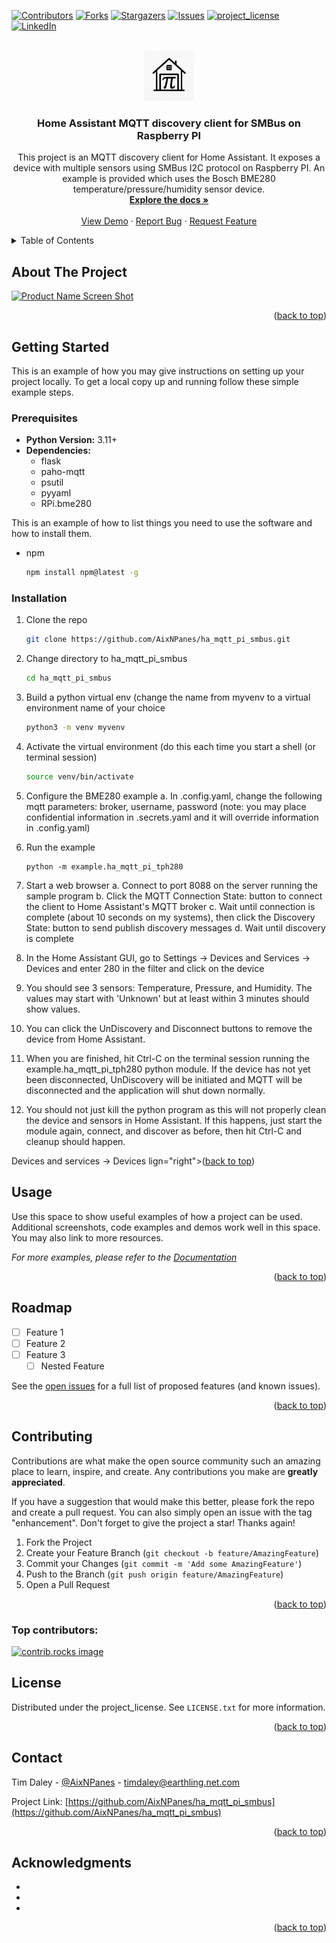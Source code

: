 <!-- Improved compatibility of back to top link: See: https://github.com/othneildrew/Best-README-Template/pull/73 -->
<a id="readme-top"></a>
<!--
*** Thanks for checking out the Best-README-Template. If you have a suggestion
*** that would make this better, please fork the repo and create a pull request
*** or simply open an issue with the tag "enhancement".
*** Don't forget to give the project a star!
*** Thanks again! Now go create something AMAZING! :D
-->



<!-- PROJECT SHIELDS -->
<!--
*** I'm using markdown "reference style" links for readability.
*** Reference links are enclosed in brackets [ ] instead of parentheses ( ).
*** See the bottom of this document for the declaration of the reference variables
*** for contributors-url, forks-url, etc. This is an optional, concise syntax you may use.
*** https://www.markdownguide.org/basic-syntax/#reference-style-links
-->
[![Contributors][contributors-shield]](contributors-url)
[![Forks][forks-shield]][forks-url]
[![Stargazers][stars-shield]][stars-url]
[![Issues][issues-shield]][issues-url]
[![project_license][license-shield]][license-url]
[![LinkedIn][linkedin-shield]][linkedin-url]



<!-- PROJECT LOGO -->

<br />
<div align="center">
  <a href="https://github.com/AixNPanes/ha_mqtt_pi_smbus">
    <img src="static/images/logo.png" alt="Logo" width="80" height="80">
  </a>

<h3 align="center">Home Assistant MQTT discovery client for SMBus on Raspberry PI</h3>

  <p align="center">
This project is an MQTT discovery client for Home Assistant. It exposes a device with multiple sensors using SMBus I2C protocol on Raspberry PI. An example is provided which uses the Bosch BME280 temperature/pressure/humidity sensor device.
    <br />
    <a href="https://github.com/AixNPanes/ha_mqtt_pi_smbus"><strong>Explore the docs »</strong></a>
    <br />
    <br />
    <a href="https://github.com/AixNPanes/ha_mqtt_pi_smbus">View Demo</a>
    &middot;
    <a href="https://github.com/AixNPanes/ha_mqtt_pi_smbus/issues/new?labels=bug&template=bug-report---.md">Report Bug</a>
    &middot;
    <a href="https://github.com/AixNPanes/ha_mqtt_pi_smbus/issues/new?labels=enhancement&template=feature-request---.md">Request Feature</a>
  </p>
</div>



<!-- TABLE OF CONTENTS -->
<details>
  <summary>Table of Contents</summary>
  <ol>
    <li>
      <a href="#about-the-project">About The Project</a>
    </li>
    <li>
      <a href="#getting-started">Getting Started</a>
      <ul>
        <li><a href="#prerequisites">Prerequisites</a></li>
        <li><a href="#installation">Installation</a></li>
      </ul>
    </li>
    <li><a href="#usage">Usage</a></li>
    <li><a href="#roadmap">Roadmap</a></li>
    <li><a href="#contributing">Contributing</a></li>
    <li><a href="#license">License</a></li>
    <li><a href="#contact">Contact</a></li>
    <li><a href="#acknowledgments">Acknowledgments</a></li>
  </ol>
</details>



<!-- ABOUT THE PROJECT -->
## About The Project

[![Product Name Screen Shot][product-screenshot]](https://example.com)


<p align="right">(<a href="#readme-top">back to top</a>)</p>



<!-- GETTING STARTED -->
## Getting Started

This is an example of how you may give instructions on setting up your project locally.
To get a local copy up and running follow these simple example steps.

### Prerequisites

- **Python Version:** 3.11+
- **Dependencies:**
  - flask
  - paho-mqtt
  - psutil
  - pyyaml
  - RPi.bme280

This is an example of how to list things you need to use the software and how to install them.
* npm
  ```sh
  npm install npm@latest -g
  ```

### Installation

1. Clone the repo
   ```sh
   git clone https://github.com/AixNPanes/ha_mqtt_pi_smbus.git
   ```
2. Change directory to ha_mqtt_pi_smbus
   ```sh
   cd ha_mqtt_pi_smbus
   ```
3. Build a python virtual env (change the name from myvenv to a virtual environment name of your choice
   ```sh
   python3 -m venv myvenv
   ```
4. Activate the virtual environment (do this each time you start a shell (or terminal session)
   ```sh
   source venv/bin/activate
   ```
5. Configure the BME280 example
  a. In .config.yaml, change the following mqtt parameters: broker, username, password (note: you may place confidential information in .secrets.yaml and it will override information in .config.yaml)

6. Run the example
   ```
   python -m example.ha_mqtt_pi_tph280
   ```
7. Start a web browser
   a. Connect to port 8088 on the server running the sample program
   b. Click the MQTT Connection State: button to connect the client to Home Assistant's MQTT broker
   c. Wait until connection is complete (about 10 seconds on my systems), then click the Discovery State: button to send publish discovery messages
   d. Wait until discovery is complete
8. In the Home Assistant GUI, go to Settings -> Devices and Services -> Devices and enter 280 in the filter and click on the device
9. You should see 3 sensors: Temperature, Pressure, and Humidity. The values may start with 'Unknown' but at least within 3 minutes should show values.
10. You can click the UnDiscovery and Disconnect buttons to remove the device from Home Assistant.
11. When you are finished, hit Ctrl-C on the terminal session running the example.ha_mqtt_pi_tph280 python module. If the device has not yet been disconnected, UnDiscovery will be initiated and MQTT will be disconnected and the application will shut down normally.
12. You should not just kill the python program as this will not properly clean the device and sensors in Home Assistant. If this happens, just start the module again, connect, and discover as before, then hit Ctrl-C and cleanup should happen.
   

<p 
  d. Wait until discovery is complete
  8. In the Home Assistant GUI, go to Settings -> Devices and services -> Devices
  lign="right">(<a href="#readme-top">back to top</a>)</p>



<!-- USAGE EXAMPLES -->
## Usage

Use this space to show useful examples of how a project can be used. Additional screenshots, code examples and demos work well in this space. You may also link to more resources.

_For more examples, please refer to the [Documentation](https://example.com)_

<p align="right">(<a href="#readme-top">back to top</a>)</p>



<!-- ROADMAP -->
## Roadmap

- [ ] Feature 1
- [ ] Feature 2
- [ ] Feature 3
    - [ ] Nested Feature

See the [open issues](https://github.com/AixNPanes/ha_mqtt_pi_smbus/issues) for a full list of proposed features (and known issues).

<p align="right">(<a href="#readme-top">back to top</a>)</p>



<!-- CONTRIBUTING -->
## Contributing

Contributions are what make the open source community such an amazing place to learn, inspire, and create. Any contributions you make are **greatly appreciated**.

If you have a suggestion that would make this better, please fork the repo and create a pull request. You can also simply open an issue with the tag "enhancement".
Don't forget to give the project a star! Thanks again!

1. Fork the Project
2. Create your Feature Branch (`git checkout -b feature/AmazingFeature`)
3. Commit your Changes (`git commit -m 'Add some AmazingFeature'`)
4. Push to the Branch (`git push origin feature/AmazingFeature`)
5. Open a Pull Request

<p align="right">(<a href="#readme-top">back to top</a>)</p>

### Top contributors:

<a href="https://github.com/AixNPanes/ha_mqtt_pi_smbus/graphs/contributors">
  <img src="https://contrib.rocks/image?repo=AixNPanes/ha_mqtt_pi_smbus" alt="contrib.rocks image" />
</a>



<!-- LICENSE -->
## License

Distributed under the project_license. See `LICENSE.txt` for more information.

<p align="right">(<a href="#readme-top">back to top</a>)</p>



<!-- CONTACT -->
## Contact

Tim Daley - [@AixNPanes](https://twitter.com/AixNPanes) - timdaley@earthling.net.com

Project Link: [https://github.com/AixNPanes/ha_mqtt_pi_smbus](https://github.com/AixNPanes/ha_mqtt_pi_smbus)

<p align="right">(<a href="#readme-top">back to top</a>)</p>



<!-- ACKNOWLEDGMENTS -->
## Acknowledgments

* []()
* []()
* []()

<p align="right">(<a href="#readme-top">back to top</a>)</p>



<!-- MARKDOWN LINKS & IMAGES -->
<!-- https://www.markdownguide.org/basic-syntax/#reference-style-links -->
[contributors-shield]: https://img.shields.io/github/contributors/AixNPanes/ha_mqtt_pi_smbus.svg?style=for-the-badge
[contributors-url]: https://github.com/AixNPanes/ha_mqtt_pi_smbus/graphs/contributors
[forks-shield]: https://img.shields.io/github/forks/AixNPanes/ha_mqtt_pi_smbus.svg?style=for-the-badge
[forks-url]: https://github.com/AixNPanes/ha_mqtt_pi_smbus/network/members
[stars-shield]: https://img.shields.io/github/stars/AixNPanes/ha_mqtt_pi_smbus.svg?style=for-the-badge
[stars-url]: https://github.com/AixNPanes/ha_mqtt_pi_smbus/stargazers
[issues-shield]: https://img.shields.io/github/issues/AixNPanes/ha_mqtt_pi_smbus.svg?style=for-the-badge
[issues-url]: https://github.com/AixNPanes/ha_mqtt_pi_smbus/issues
[license-shield]: https://img.shields.io/github/license/AixNPanes/ha_mqtt_pi_smbus.svg?style=for-the-badge
[license-url]: https://github.com/AixNPanes/ha_mqtt_pi_smbus/blob/master/LICENSE.txt
[linkedin-shield]: https://img.shields.io/badge/-LinkedIn-black.svg?style=for-the-badge&logo=linkedin&colorB=555
[linkedin-url]: https://linkedin.com/in/tim-daley-96226036
[product-screenshot]: images/screenshot.png
[Next.js]: https://img.shields.io/badge/next.js-000000?style=for-the-badge&logo=nextdotjs&logoColor=white
[Next-url]: https://nextjs.org/
[React.js]: https://img.shields.io/badge/React-20232A?style=for-the-badge&logo=react&logoColor=61DAFB
[React-url]: https://reactjs.org/
[Vue.js]: https://img.shields.io/badge/Vue.js-35495E?style=for-the-badge&logo=vuedotjs&logoColor=4FC08D
[Vue-url]: https://vuejs.org/
[Angular.io]: https://img.shields.io/badge/Angular-DD0031?style=for-the-badge&logo=angular&logoColor=white
[Angular-url]: https://angular.io/
[Svelte.dev]: https://img.shields.io/badge/Svelte-4A4A55?style=for-the-badge&logo=svelte&logoColor=FF3E00
[Svelte-url]: https://svelte.dev/
[Laravel.com]: https://img.shields.io/badge/Laravel-FF2D20?style=for-the-badge&logo=laravel&logoColor=white
[Laravel-url]: https://laravel.com
[Bootstrap.com]: https://img.shields.io/badge/Bootstrap-563D7C?style=for-the-badge&logo=bootstrap&logoColor=white
[Bootstrap-url]: https://getbootstrap.com
[JQuery.com]: https://img.shields.io/badge/jQuery-0769AD?style=for-the-badge&logo=jquery&logoColor=white
[JQuery-url]: https://jquery.com 
